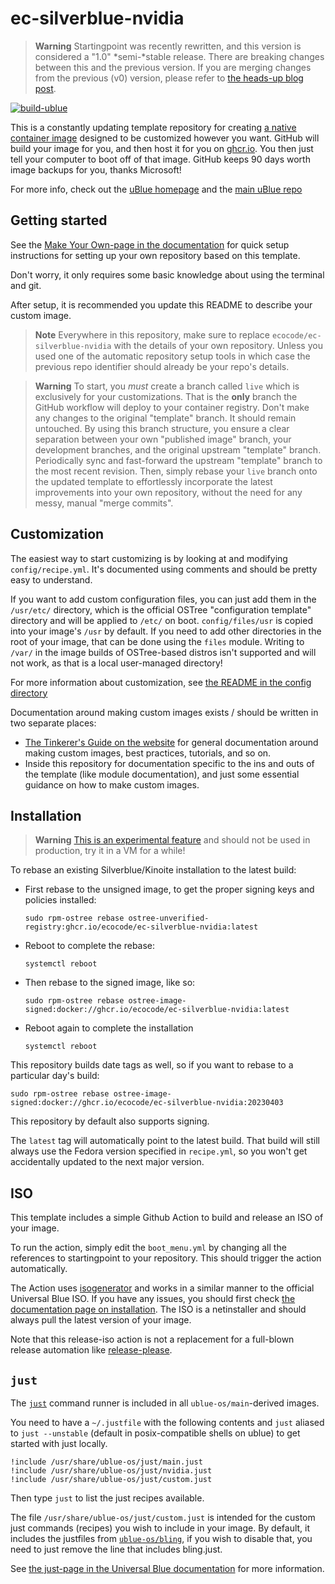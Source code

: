 # ec-silverblue-nvidia

> **Warning**
> Startingpoint was recently rewritten, and this version is considered a "1.0" *semi-*stable release.
> There are breaking changes between this and the previous version.
> If you are merging changes from the previous (v0) version, please refer to [the heads-up blog post](https://universal-blue.org/blog/2023/09/02/startingpoint-rewrite-heads-up-what-you-need-to-know/).

[![build-ublue](https://github.com/ecocode/ec-silverblue-nvidia/actions/workflows/build.yml/badge.svg)](https://github.com/ecocode/ec-silverblue-nvidia/actions/workflows/build.yml)

This is a constantly updating template repository for creating [a native container image](https://fedoraproject.org/wiki/Changes/OstreeNativeContainerStable) designed to be customized however you want. GitHub will build your image for you, and then host it for you on [ghcr.io](https://github.com/features/packages). You then just tell your computer to boot off of that image. GitHub keeps 90 days worth image backups for you, thanks Microsoft!

For more info, check out the [uBlue homepage](https://universal-blue.org/) and the [main uBlue repo](https://github.com/ublue-os/main/)

## Getting started

See the [Make Your Own-page in the documentation](https://universal-blue.org/tinker/make-your-own/) for quick setup instructions for setting up your own repository based on this template.

Don't worry, it only requires some basic knowledge about using the terminal and git.

After setup, it is recommended you update this README to describe your custom image.

> **Note**
> Everywhere in this repository, make sure to replace `ecocode/ec-silverblue-nvidia` with the details of your own repository. Unless you used one of the automatic repository setup tools in which case the previous repo identifier should already be your repo's details.

> **Warning**
> To start, you *must* create a branch called `live` which is exclusively for your customizations. That is the **only** branch the GitHub workflow will deploy to your container registry. Don't make any changes to the original "template" branch. It should remain untouched. By using this branch structure, you ensure a clear separation between your own "published image" branch, your development branches, and the original upstream "template" branch. Periodically sync and fast-forward the upstream "template" branch to the most recent revision. Then, simply rebase your `live` branch onto the updated template to effortlessly incorporate the latest improvements into your own repository, without the need for any messy, manual "merge commits".

## Customization

The easiest way to start customizing is by looking at and modifying `config/recipe.yml`. It's documented using comments and should be pretty easy to understand.

If you want to add custom configuration files, you can just add them in the `/usr/etc/` directory, which is the official OSTree "configuration template" directory and will be applied to `/etc/` on boot. `config/files/usr` is copied into your image's `/usr` by default. If you need to add other directories in the root of your image, that can be done using the `files` module. Writing to `/var/` in the image builds of OSTree-based distros isn't supported and will not work, as that is a local user-managed directory!

For more information about customization, see [the README in the config directory](config/README.md)

Documentation around making custom images exists / should be written in two separate places:
* [The Tinkerer's Guide on the website](https://universal-blue.org/tinker/make-your-own/) for general documentation around making custom images, best practices, tutorials, and so on.
* Inside this repository for documentation specific to the ins and outs of the template (like module documentation), and just some essential guidance on how to make custom images.

## Installation

> **Warning**
> [This is an experimental feature](https://www.fedoraproject.org/wiki/Changes/OstreeNativeContainerStable) and should not be used in production, try it in a VM for a while!

To rebase an existing Silverblue/Kinoite installation to the latest build:

- First rebase to the unsigned image, to get the proper signing keys and policies installed:
  ```
  sudo rpm-ostree rebase ostree-unverified-registry:ghcr.io/ecocode/ec-silverblue-nvidia:latest
  ```
- Reboot to complete the rebase:
  ```
  systemctl reboot
  ```
- Then rebase to the signed image, like so:
  ```
  sudo rpm-ostree rebase ostree-image-signed:docker://ghcr.io/ecocode/ec-silverblue-nvidia:latest
  ```
- Reboot again to complete the installation
  ```
  systemctl reboot
  ```

This repository builds date tags as well, so if you want to rebase to a particular day's build:

```
sudo rpm-ostree rebase ostree-image-signed:docker://ghcr.io/ecocode/ec-silverblue-nvidia:20230403
```

This repository by default also supports signing.

The `latest` tag will automatically point to the latest build. That build will still always use the Fedora version specified in `recipe.yml`, so you won't get accidentally updated to the next major version.

## ISO

This template includes a simple Github Action to build and release an ISO of your image.

To run the action, simply edit the `boot_menu.yml` by changing all the references to startingpoint to your repository. This should trigger the action automatically.

The Action uses [isogenerator](https://github.com/ublue-os/isogenerator) and works in a similar manner to the official Universal Blue ISO. If you have any issues, you should first check [the documentation page on installation](https://universal-blue.org/installation/). The ISO is a netinstaller and should always pull the latest version of your image.

Note that this release-iso action is not a replacement for a full-blown release automation like [release-please](https://github.com/googleapis/release-please).

## `just`

The [`just`](https://just.systems/) command runner is included in all `ublue-os/main`-derived images.

You need to have a `~/.justfile` with the following contents and `just` aliased to `just --unstable` (default in posix-compatible shells on ublue) to get started with just locally.
```
!include /usr/share/ublue-os/just/main.just
!include /usr/share/ublue-os/just/nvidia.just
!include /usr/share/ublue-os/just/custom.just
```
Then type `just` to list the just recipes available.

The file `/usr/share/ublue-os/just/custom.just` is intended for the custom just commands (recipes) you wish to include in your image. By default, it includes the justfiles from [`ublue-os/bling`](https://github.com/ublue-os/bling), if you wish to disable that, you need to just remove the line that includes bling.just.

See [the just-page in the Universal Blue documentation](https://universal-blue.org/guide/just/) for more information.
